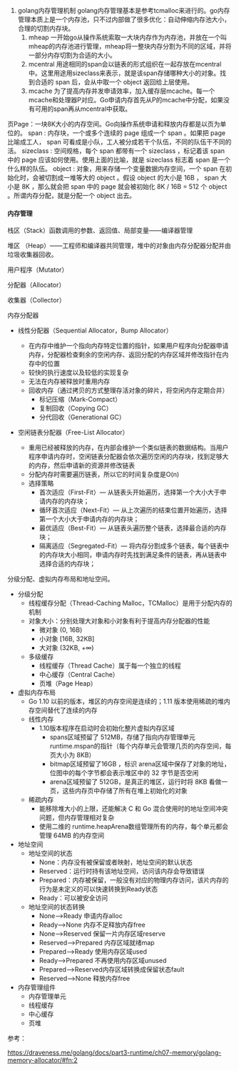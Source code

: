 1. golang内存管理机制 
   golang内存管理基本是参考tcmalloc来进行的。go内存管理本质上是一个内存池，只不过内部做了很多优化：自动伸缩内存池大小，合理的切割内存块。
   1. mheap
      一开始go从操作系统索取一大块内存作为内存池，并放在一个叫mheap的内存池进行管理，mheap将一整块内存分割为不同的区域，并将一部分内存切割为合适的大小。
   2. mcentral
      用途相同的span会以链表的形式组织在一起存放在mcentral中。这里用途用sizeclass来表示，就是该span存储哪种大小的对象。找到合适的 span 后，会从中取一个 object 返回给上层使用。
   3. mcache
      为了提高内存并发申请效率，加入缓存层mcache。每一个mcache和处理器P对应。Go申请内存首先从P的mcache中分配，如果没有可用的span再从mcentral中获取。

页Page：一块8K大小的内存空间。Go向操作系统申请和释放内存都是以页为单位的。
span : 内存块，一个或多个连续的 page 组成一个 span 。如果把 page 比喻成工人， span 可看成是小队，工人被分成若干个队伍，不同的队伍干不同的活。
sizeclass : 空间规格，每个 span 都带有一个 sizeclass ，标记着该 span 中的 page 应该如何使用。使用上面的比喻，就是 sizeclass 标志着 span 是一个什么样的队伍。
object : 对象，用来存储一个变量数据内存空间，一个 span 在初始化时，会被切割成一堆等大的 object 。假设 object 的大小是 16B ， span 大小是 8K ，那么就会把 span 中的 page 就会被初始化 8K / 16B = 512 个 object 。所谓内存分配，就是分配一个 object 出去。



#### 内存管理

栈区（Stack）函数调用的参数、返回值、局部变量——编译器管理

堆区 （Heap）——工程师和编译器共同管理，堆中的对象由内存分配器分配并由垃圾收集器回收。



用户程序（Mutator）

分配器（Allocator）

收集器（Collector）



内存分配器

+ 线性分配器（Sequential Allocator，Bump Allocator）
   + 在内存中维护一个指向内存特定位置的指针，如果用户程序向分配器申请内存，分配器检查剩余的空闲内存、返回分配的内存区域并修改指针在内存中的位置
   + 较快的执行速度以及较低的实现复杂
   + 无法在内存被释放时重用内存
   + 回收内存（通过拷贝的方式整理存活对象的碎片，将空闲内存定期合并）
      + 标记压缩（Mark-Compact）
      + 复制回收（Copying GC）
      + 分代回收（Generational GC）

+ 空闲链表分配器（Free-List Allocator）
   + 重用已经被释放的内存，在内部会维护一个类似链表的数据结构。当用户程序申请内存时，空闲链表分配器会依次遍历空闲的内存块，找到足够大的内存，然后申请新的资源并修改链表
   + 分配内存时需要遍历链表，所以它的时间复杂度是O(n)
   + 选择策略
      + 首次适应（First-Fit）— 从链表头开始遍历，选择第一个大小大于申请内存的内存块；
      + 循环首次适应（Next-Fit）— 从上次遍历的结束位置开始遍历，选择第一个大小大于申请内存的内存块；
      + 最优适应（Best-Fit）— 从链表头遍历整个链表，选择最合适的内存块；
      + 隔离适应（Segregated-Fit）— 将内存分割成多个链表，每个链表中的内存块大小相同，申请内存时先找到满足条件的链表，再从链表中选择合适的内存块；



分级分配、虚拟内存布局和地址空间。

+ 分级分配
   + 线程缓存分配（Thread-Caching Malloc，TCMalloc）是用于分配内存的机制
   + 对象大小：分别处理大对象和小对象有利于提高内存分配器的性能
      + 微对象 (0, 16B)
      + 小对象 [16B, 32KB]
      + 大对象 (32KB, +∞)
   + 多级缓存
      + 线程缓存（Thread Cache）属于每一个独立的线程
      + 中心缓存（Central Cache）
      + 页堆（Page Heap）
+ 虚拟内存布局
   + Go 1.10 以前的版本，堆区的内存空间是连续的；1.11 版本使用稀疏的堆内存空间替代了连续的内存
   + 线性内存
      + 1.10版本程序在启动时会初始化整片虚拟内存区域
         + spans区域预留了 512MB，存储了指向内存管理单元runtime.mspan的指针（每个内存单元会管理几页的内存空间，每页大小为 8KB）
         + bitmap区域预留了16GB ，标识 arena区域中保存了对象的地址，位图中的每个字节都会表示堆区中的 32 字节是否空闲
         + arena区域预留了 512GB，是真正的堆区，运行时将 8KB 看做一页，这些内存页中存储了所有在堆上初始化的对象
   + 稀疏内存
      + 能移除堆大小的上限，还能解决 C 和 Go 混合使用时的地址空间冲突问题，但内存管理相对复杂
      + 使用二维的 runtime.heapArena数组管理所有的内存，每个单元都会管理 64MB 的内存空间
+ 地址空间
   + 地址空间的状态
      + None：内存没有被保留或者映射，地址空间的默认状态
      + Reserved：运行时持有该地址空间，访问该内存会导致错误
      + Prepared：内存被保留，一般没有对应的物理内存访问，该片内存的行为是未定义的可以快速转换到Ready状态
      + Ready：可以被安全访问
   + 地址空间的状态转换
      + None——>Ready   申请内存alloc
      + Ready——>None   内存不足释放内存free
      + None——>Reserved 保留一片内存区域reserve
      + Reserved——>Prepared 内存区域就绪map
      + Prepared——>Ready 使用内存区域used
      + Ready——>Prepared 不再使用内存区域unused
      +  Prepared——>Reserved内存区域转换成保留状态fault
      + Reserved——>None 释放内存free
+ 内存管理组件
   + 内存管理单元
   + 线程缓存
   + 中心缓存
   + 页堆





参考：

https://draveness.me/golang/docs/part3-runtime/ch07-memory/golang-memory-allocator/#fn:2
